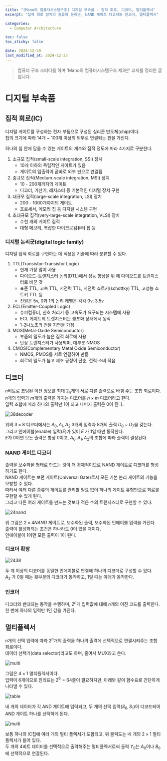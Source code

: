 ```yaml
---
title: "[Mano의 컴퓨터시스템구조] 디지털 부속품 - 집적 회로, 디코더, 멀티플렉서"
excerpt: "집적 회로 장치의 종류와 논리군, NAND 게이트 디코더와 인코더, 멀티플렉서"

categories:
  - Computer Architecture

toc: false
toc_sticky: false

date: 2024-12-20
last_modified_at: 2024-12-23
---
```


> 컴퓨터 구조 스터디를 하며 'Mano의 컴퓨터시스템구조 제3판' 교재를 정리한 글입니다.

# 디지털 부속품

## 집적 회로(IC)

디지털 게이트를 구성하는 전자 부품으로 구성된 실리콘 반도체(chip)이다.  
칩의 크기에 따라 14개 ~ 100개 이상의 외부로 연결되는 핀을 가진다.  

하나의 칩 안에 담을 수 있는 게이트의 개수와 집적 정도에 따라 4가지로 구분한다.  

1. 소규모 집적(small-scale integration, SSI) 장치  
    - 10개 이하의 독립적인 게이트가 있음  
    - 게이트의 입출력이 곧바로 외부 핀으로 연결됨  
2. 중규모 집적(Medium-scale integration, MSI) 장치  
    - 10 - 200개까지의 게이트  
    - 디코더, 가산기, 레지스터 등 기본적인 디지털 장치 구현  
3. 대규모 집적(large-scale integration, LSI) 장치  
    - 200 - 1000개까지의 게이트  
    - 프로세서, 메모리 칩 등 디지털 시스템 구현  
4. 초대규모 집적(very-large-scale integration, VLSI) 장치  
    - 수천 개의 게이트 집적  
    - 대형 메모리, 복잡한 마이크로컴퓨터 칩 등  

### 디지털 논리군(digital logic family)  

디지털 집적 회로를 구현하는 데 적용된 기술에 따라 분류할 수 있다.  

1. TTL(Transistor-Transistor Logic)  
    - 현재 가장 많이 사용  
    - 다이오드-트랜지스터 논리(DTL)에서 성능 향상을 위 해 다이오드를 트랜지스터로 바꾼 것  
    - 표준 TTL, 고속 TTL, 저전력 TTL, 저전력 쇼트키(schottky) TTL, 고성능 쇼트키 TTL 등  
    - 전원은 5v, 0과 1의 논리 레벨은 각각 0v, 3.5v  
2. ECL(Emitter-Coupled Logic)  
    - 슈퍼컴퓨터, 신호 처리기 등 고속도가 요구되는 시스템에 사용  
    - ECL 게이트의 트랜지스터는 불포화 상태에서 동작  
    - 1-2나노초의 전달 지연을 가짐  
3. MOS(Metal-Oxide Semiconductor)  
    - 부품의 밀도가 높은 집적 회로에 사용  
    - 단상 트랜지스터가 사용되며, 대부분 NMOS  
4. CMOS(Complementary Metal Oxide Semiconductor)  
    - NMOS, PMOS를 서로 연결하여 만듦  
    - 회로의 밀도가 높고 제조 공정이 단순, 전력 소비 적음  

## 디코더  

$n$비트로 코팅된 이진 정보를 최대 $2_n$개의 서로 다른 출력으로 바꿔 주는 조합 회로이다.  
$n$개의 입력과 $m$개의 출력을 가지는 디코더를 $n \times m$ 디코더라고 한다.  
입력 조합에 따라 하나의 출력만 1이 되고 나머지 출력은 0이 된다.  

![38decoder](/assets/images/24122001/38decoder.png)  

위의 $3 \times 8$ 디코더에서는 $A_0, A_1, A_2$ 3개의 입력과 8개의 출력 $D_0$ ~ $D_7$을 갖는다.  
그리고 인에이블(enable) 입력($E$)가 있어 $E$ 가 1일 때만 동작한다.  
$E$가 0이면 모든 출력은 항상 0이고, $A_0, A_1, A_2$의 조합에 따라 출력이 결정된다.  

### NAND 게이트 디코더  

출력을 보수화된 형태로 만드는 것이 더 경제적이므로 NAND 게이트로 디코더를 형성하기도 한다.  
NAND 게이트는 보편 게이트(Universal Gate)로서 모든 기본 논리 게이트의 기능을 모방할 수 있다.  
따라서 여러 다른 종류의 게이트를 관리할 필요 없이 하나의 게이트 유형만으로 회로를 구현할 수 있게 된다.  
그리고 다른 여러 게이트를 만드는 것보다 적은 수의 트랜지스터로 구현할 수 있다.  

![24nand](/assets/images/24122001/24nand.png)  

위 그림은 $2 \times 4 NAND$ 게이트로, 보수화된 출력, 보수화된 인에이블 입력을 가진다.  
출력이 활성화되는 조건은 하나라도 0이 있을 때이다.  
인에이블이 1이면 모든 출력이 1이 된다.  

### 디코더 확장  

![2438](/assets/images/24122001/2438.png)  

두 개 이상의 디코더를 동일한 인에이블로 연결해 하나의 디코더로 구성할 수 있다.  
$A_2$ 가 0일 때는 윗부분의 디코더가 동작하고, 1일 때는 아래가 동작한다.  

### 인코더  

디코더와 반대되는 동작을 수행하며, $2^n$개 입력값에 대해 $n$개의 이진 코드를 출력한다.  
한 번에 하나의 입력만 1인 값을 가진다.  

## 멀티플렉서

$n$개의 선택 입력에 따라 $2^n$개의 출력을 하나의 출력에 선택적으로 연결시켜주는 조합 회로이다.  
데이터 선택기(data selector)라고도 하며, 줄여서 MUX라고 쓴다.  

![multi](/assets/images/24122001/multi.png)  

그림은 $4 \times 1$ 멀티플렉서이다.  
입력이 6개이므로 진리표는 $2^6=64$줄이 필요하지만, 아래와 같이 함수표로 간단하게 나타낼 수 있다.  

![table](/assets/images/24122001/table.png)  

네 개의 데이터가 각 AND 게이트에 입력되고, 두 개의 선택 입력($S_0, S_1$)이 디코드되어 AND 게이트 하나를 선택하게 된다.  

![multi](/assets/images/24122001/multi2.png)  

보통 하나의 IC칩에 여러 개의 멀티 플렉서가 포함되고, 위 블럭도는 네 개의 $2 \times 1$ 멀티플렉서가 들어 있다.  
두 개의 4비트 데이터를 선택적으로 출력해주는 멀티플렉서로써 출력 $Y_0$는 $A_0$이나 $B_0$에 선택적으로 연결된다.  